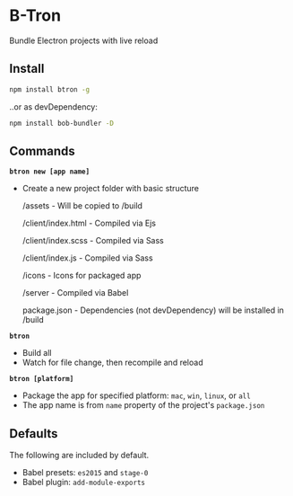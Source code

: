 
# B-Tron

Bundle Electron projects with live reload

## Install

```bash
npm install btron -g
```

..or as devDependency:

```bash
npm install bob-bundler -D
```

## Commands

**`btron new [app name]`**

- Create a new project folder with basic structure

  /assets - Will be copied to /build

  /client/index.html - Compiled via Ejs

  /client/index.scss - Compiled via Sass

  /client/index.js - Compiled via Sass

  /icons - Icons for packaged app

  /server - Compiled via Babel

  package.json - Dependencies (not devDependency) will be installed in /build

**`btron`**

- Build all
- Watch for file change, then recompile and reload

**`btron [platform]`**

- Package the app for specified platform: `mac`, `win`, `linux`, or `all`
- The app name is from `name` property of the project's `package.json`

## Defaults

The following are included by default.

- Babel presets: `es2015` and `stage-0`
- Babel plugin: `add-module-exports`

